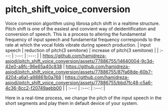 # pitch_shift_voice_conversion
Voice conversion algorithm using librosa pitch shift in a realtime structure.
Pitch shift is one of the easiest and convient way of deidentification and conversion of speech. This is a process to altering the fundamental frequency of input speech and fundamental frequency corresponds to the rate at which the vocal folds vibrate during speech production.
| input speech | reduction of pitch(3 semitone)    | increase of pitch(3 semitone)    |
| :---:   | :---: | :---: |
| https://github.com/hamidreza-asjodi/pitch_shift_voice_conversion/assets/77886755/14640004-9c3d-42e0-a8fc-96e65a40c838 | https://github.com/hamidreza-asjodi/pitch_shift_voice_conversion/assets/77886755/87fa68de-60b7-4204-a6a1-a98861b0a768 | https://github.com/hamidreza-asjodi/pitch_shift_voice_conversion/assets/77886755/bbd7fc48-c5a6-4c36-8cc2-f20749aebb00 |
| :---:   | :---: | :---: |


Here in a real-time process, we change the pitch of the input speech in the short segments and play them in default device of your system.   

